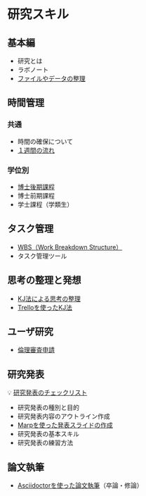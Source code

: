 # 研究スキル

## 基本編

- 研究とは
- ラボノート
- [ファイルやデータの整理](files-and-data.md)

## 時間管理

### 共通

- 時間の確保について
- [１週間の流れ](time-management/a-week.md)

### 学位別

- [博士後期課程](time-management/phd.md)
- 博士前期課程
- 学士課程（学類生）

## タスク管理

- [WBS（Work Breakdown Structure）](task-management/wbs.md)
- タスク管理ツール

## 思考の整理と発想

- [KJ法による思考の整理](affinity-diagram.md)
- [Trelloを使ったKJ法](affinity-diagram-with-trello.md)

## ユーザ研究

- [倫理審査申請](user-study/ethics-application.md)

## 研究発表

:bulb: [研究発表のチェックリスト](../check/presentation.md)

- 研究発表の種別と目的
- 研究発表内容のアウトライン作成
- [Marpを使った発表スライドの作成](presentation-with-marp.md)
- 研究発表の基本スキル
- 研究発表の練習方法

## 論文執筆

- [Asciidoctorを使った論文執筆](writing-with-asciidoctor.md)（卒論・修論）
